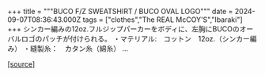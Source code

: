 +++
title = """BUCO F/Z SWEATSHIRT / BUCO OVAL LOGO"""
date = 2024-09-07T08:36:43.000Z
tags = ["clothes","The REAL McCOY'S","Ibaraki"]
+++
シンカー編みの12oz.フルジップパーカーをボディに、左胸にBUCOのオーバルロゴのパッチが付けられる。 ・マテリアル:　コットン　12oz.（シンカー編み） ・縫製糸：　カタン糸（綿糸） ...

[[source]](https://the-realmccoys.ocnk.net/product/1298)
